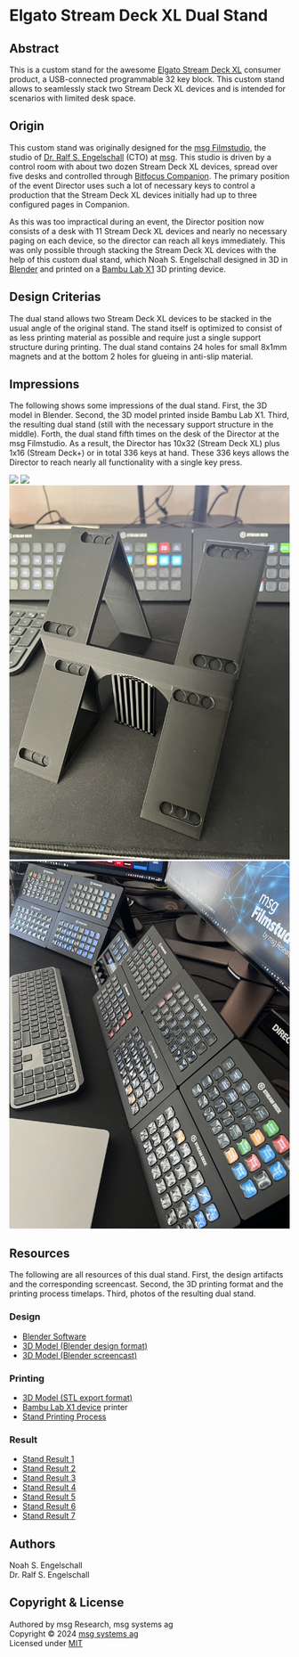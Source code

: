 
Elgato Stream Deck XL Dual Stand
================================

Abstract
--------

This is a custom stand for the awesome
[Elgato Stream Deck XL](https://www.elgato.com/es/de/p/stream-deck-xl)
consumer product, a USB-connected programmable 32 key block. This custom
stand allows to seamlessly stack two Stream Deck XL devices and is
intended for scenarios with limited desk space.

Origin
------

This custom stand was originally designed for the
[msg Filmstudio](https://msg.direct/filmstudio-trailer), the studio of
[Dr. Ralf S. Engelschall](mailto:ralf.engelschall@msg.group) (CTO) at
[msg](https://www.msg.group). This studio is driven by a control room
with about two dozen Stream Deck XL devices, spread over five desks and
controlled through [Bitfocus Companion](https://bitfocus.io/companion).
The primary position of the event Director uses such a lot of necessary
keys to control a production that the Stream Deck XL devices initially
had up to three configured pages in Companion.

As this was too impractical during an event, the Director position now consists
of a desk with 11 Stream Deck XL devices and nearly no necessary paging
on each device, so the director can reach all keys immediately. This
was only possible through stacking the Stream Deck XL devices with the
help of this custom dual stand, which Noah S. Engelschall designed
in 3D in [Blender](https://blender.org) and printed on a
[Bambu Lab X1](https://bambulab.com/de-de/x1) 3D printing device.

Design Criterias
----------------

The dual stand allows two Stream Deck XL devices to be stacked in the
usual angle of the original stand. The stand itself is optimized to
consist of as less printing material as possible and require just a
single support structure during printing. The dual stand contains 24
holes for small 8x1mm magnets and at the bottom 2 holes for glueing in
anti-slip material.

Impressions
-----------

The following shows some impressions of the dual stand. First, the
3D model in Blender. Second, the 3D model printed inside Bambu Lab
X1. Third, the resulting dual stand (still with the necessary support
structure in the middle). Forth, the dual stand fifth times on the
desk of the Director at the msg Filmstudio. As a result, the Director
has 10x32 (Stream Deck XL) plus 1x16 (Stream Deck+) or in total 336
keys at hand. These 336 keys allows the Director to reach nearly all
functionality with a single key press.

![](elgato-stream-deck-xl-dual-stand-model.gif)
![](elgato-stream-deck-xl-dual-stand-printing.gif)
![](elgato-stream-deck-xl-dual-stand-result-1.jpg)
![](elgato-stream-deck-xl-dual-stand-result-6.jpg)

Resources
---------

The following are all resources of this dual stand.
First, the design artifacts and the corresponding screencast.
Second, the 3D printing format and the printing process timelaps.
Third, photos of the resulting dual stand.

### Design

- [Blender Software](https://blender.org)
- [3D Model (Blender design format)](./elgato-stream-deck-xl-dual-stand-model.blend)
- [3D Model (Blender screencast)](./elgato-stream-deck-xl-dual-stand-model.mp4)

### Printing

- [3D Model (STL export format)](./elgato-stream-deck-xl-dual-stand-model.stl)
- [Bambu Lab X1 device](https://bambulab.com/de-de/x1) printer
- [Stand Printing Process](./elgato-stream-deck-xl-dual-stand-printing.m4v)

### Result

- [Stand Result 1](./elgato-stream-deck-xl-dual-stand-result-1.jpg)
- [Stand Result 2](./elgato-stream-deck-xl-dual-stand-result-2.jpg)
- [Stand Result 3](./elgato-stream-deck-xl-dual-stand-result-3.jpg)
- [Stand Result 4](./elgato-stream-deck-xl-dual-stand-result-4.jpg)
- [Stand Result 5](./elgato-stream-deck-xl-dual-stand-result-5.jpg)
- [Stand Result 6](./elgato-stream-deck-xl-dual-stand-result-6.jpg)
- [Stand Result 7](./elgato-stream-deck-xl-dual-stand-result-7.jpg)

Authors
-------

Noah S. Engelschall<br/>
Dr. Ralf S. Engelschall

Copyright & License
-------------------

Authored by msg Research, msg systems ag<br/>
Copyright &copy; 2024 [msg systems ag](https://www.msg.group)<br/>
Licensed under [MIT](https://spdx.org/licenses/MIT)

